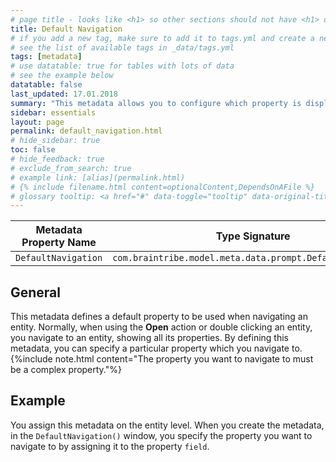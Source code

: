 ```yaml
---
# page title - looks like <h1> so other sections should not have <h1> or single-hash headings
title: Default Navigation
# if you add a new tag, make sure to add it to tags.yml and create a new page in pages/tags
# see the list of available tags in _data/tags.yml
tags: [metadata]
# use datatable: true for tables with lots of data
# see the example below
datatable: false
last_updated: 17.01.2018
summary: "This metadata allows you to configure which property is displayed by default when opening an entity in Explorer."
sidebar: essentials
layout: page
permalink: default_navigation.html
# hide_sidebar: true
toc: false
# hide_feedback: true
# exclude_from_search: true
# example link: [alias](permalink.html)
# {% include filename.html content=optionalContent,DependsOnAFile %}
# glossary tooltip: <a href="#" data-toggle="tooltip" data-original-title="{{site.data.glossary.entity_type}}">entity types</a>
---
```


Metadata Property Name  | Type Signature  
------- | -----------
`DefaultNavigation` | `com.braintribe.model.meta.data.prompt.DefaultNavigation`

## General
This metadata defines a default property to be used when navigating an entity. Normally, when using the **Open** action or double clicking an entity, you navigate to an entity, showing all its properties. By defining this metadata, you can specify a particular property which you navigate to.
{%include note.html content="The property you want to navigate to must be a complex property."%}

## Example
You assign this metadata on the entity level. When you create the metadata, in the `DefaultNavigation()` window, you specify the property you want to navigate to by assigning it to the property `field`.
